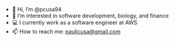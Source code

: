 - 👋  Hi, I’m @pcusa94
- 👀  I’m interested in software development, biology, and finance
- 💻  I currently work as a software engineer at AWS
- 📫  How to reach me: pauljcusa@gmail.com

<!---
pcusa94/pcusa94 is a ✨ special ✨ repository because its `README.md` (this file) appears on your GitHub profile.
You can click the Preview link to take a look at your changes.
--->
